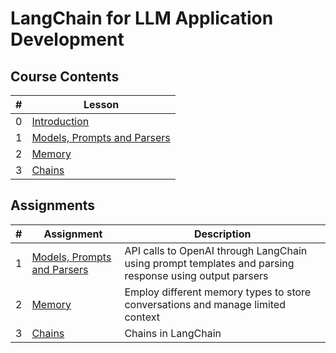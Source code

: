 # LangChain for LLM Application Development

## Course Contents

|#|Lesson    |
|-|----------|
|0|[Introduction](./notes/Lesson_0.md)|
|1|[Models, Prompts and Parsers](./notes/Lesson_1.md)|
|2|[Memory](./notes/Lesson_2.md)|
|3|[Chains](./notes/Lesson_3.md)|

## Assignments

|#|Assignment|Description|
|-|----------|-----------|
|1|[Models, Prompts and Parsers](./notes/Lesson_1.md#notebook)|API calls to OpenAI through LangChain using prompt templates and parsing response using output parsers|
|2|[Memory](./notes/Lesson_2.md#notebook)|Employ different memory types to store conversations and manage limited context|
|3|[Chains](./notes/Lesson_3.md#notebook)|Chains in LangChain|
